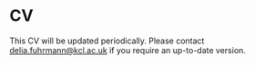 # CV
This CV will be updated periodically. Please contact delia.fuhrmann@kcl.ac.uk if you require an up-to-date version.
